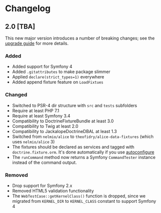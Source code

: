 # Changelog

## 2.0 [TBA]
This new major version introduces a number of breaking changes; see the [upgrade guide](UPGRADE-2.0.md) for more details.

### Added
 * Added support for Symfony 4
 * Added `.gitattributes` to make package slimmer 
 * Applied `declare(strict_types=1)` everywhere
 * Added append fixture feature on `LoadFixtues`

### Changed
 * Switched to PSR-4 dir structure with `src` and `tests` subfolders
 * Require at least PHP 7.1
 * Require at least Symfony 3.4
 * Compatibility to DoctrineFixtureBundle at least 3.0
 * Compatibility to Twig at least 2.0
 * Compatibility to JackalopeDoctrineDBAL at least 1.3
 * Switched from `nelmio/alice` to `theofidry/alice-data-fixtures` (which uses `nelmio/alice` 3)
 * The fixtures should be declared as services and tagged with `doctrine.fixture.orm`. It's done automatically if you use [autoconfigure](https://symfony.com/doc/current/service_container.html#service-container-services-load-example)
 * The `runCommand` method now returns a Symfony `CommandTester` instance instead of the command output.

### Removed
 * Drop support for Symfony 2.x
 * Removed HTML5 validation functionality
 * The `WebTestCase::getKernelClass()` function is dropped, since we migrated from `KERNEL_DIR` to `KERNEL_CLASS` constant to support Symfony 4
